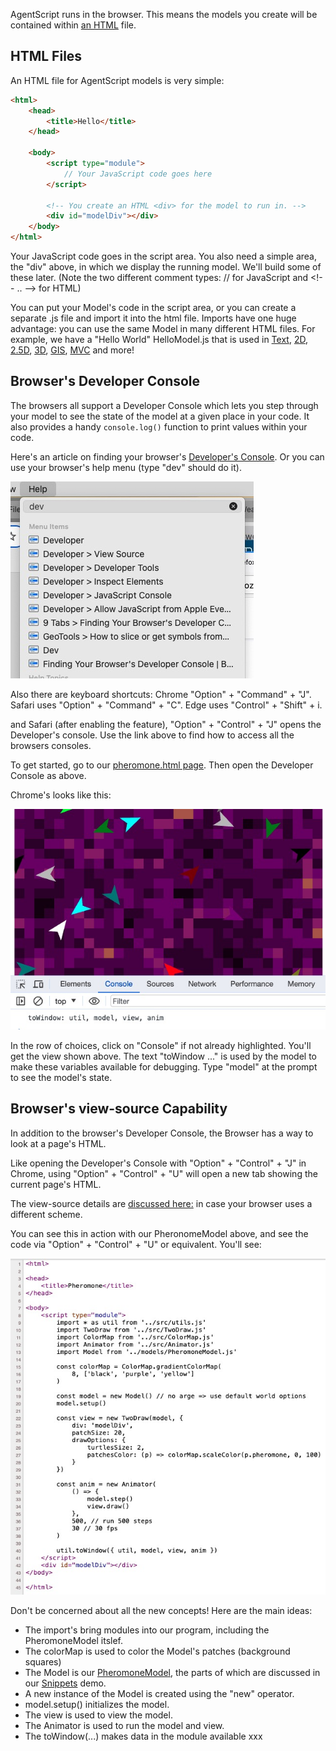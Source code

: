 AgentScript runs in the browser. This means the models you create will be contained within [an HTML](https://developer.mozilla.org/en-US/docs/Learn/HTML/Introduction_to_HTML/Getting_started) file.

## HTML Files

An HTML file for AgentScript models is very simple:

```html
<html>
    <head>
        <title>Hello</title>
    </head>

    <body>
        <script type="module">
            // Your JavaScript code goes here
        </script>

        <!-- You create an HTML <div> for the model to run in. -->
        <div id="modelDiv"></div>
    </body>
</html>
```

Your JavaScript code goes in the script area. You also need a simple area, the "div" above, in which we display the running model. We'll build some of these later. (Note the two different comment types: // for JavaScript and \<!-- .. --> for HTML)

You can put your Model's code in the script area, or you can create a separate .js file and import it into the html file. Imports have one huge advantage: you can use the same Model in many different HTML files. For example, we have a "Hello World" HelloModel.js that is used in
[Text](https://code.agentscript.org/views1/hello.html),
[2D](https://code.agentscript.org/views2/hello.html),
[2.5D](https://code.agentscript.org/views25/hello.html),
[3D](https://code.agentscript.org/views3/hello.html),
[GIS](https://code.agentscript.org/maplibre/hellomodel.html),
[MVC](https://code.agentscript.org/mvc/helloKeys.html)
and more!

## Browser's Developer Console

The browsers all support a Developer Console which lets you step through your model to see the state of the model at a given place in your code. It also provides a handy `console.log()` function to print values within your code.

Here's an article on finding your browser's [Developer's Console](https://balsamiq.com/support/faqs/browserconsole/). Or you can use your browser's help menu (type "dev" should do it).

![Image](/config/cleantheme/static/ChromeHelpDev.jpg)

Also there are keyboard shortcuts: Chrome "Option" + "Command" + "J". Safari uses "Option" + "Command" + "C". Edge uses "Control" + "Shift" + i.

and Safari (after enabling the feature), "Option" + "Control" + "J" opens the Developer's console. Use the link above to find how to access all the browsers consoles.

<!-- o get started, go to our [pheromone.html page](https://code.agentscript.org/views2/pheromone.html) Then open the Developer Console as above. -->

To get started, go to our <a href="https://code.agentscript.org/views2/pheromone.html" target="_blank"> pheromone.html page</a>. Then open the Developer Console as above.

Chrome's looks like this:

![Image](/config/cleantheme/static/DevConsole.jpg)

In the row of choices, click on "Console" if not already highlighted. You'll get the view shown above. The text "toWindow ..." is used by the model to make these variables available for debugging. Type "model" at the prompt to see the model's state.

<!-- This is a bit like our [view-source capability](https://www.computerhope.com/issues/ch000746.htm).
Both are very useful in exploring and debugging.

In Chrome and Safari (after enabling the feature), "Option" + "Control" + "J" opens the Developer's console. -->

## Browser's view-source Capability

In addition to the browser's Developer Console, the Browser has a way to look at a page's HTML.

Like opening the Developer's Console with "Option" + "Control" + "J" in Chrome, using "Option" + "Control" + "U" will open a new tab showing the current page's HTML.

The view-source details are [discussed here:](https://www.computerhope.com/issues/ch000746.htm) in case your browser uses a different scheme.

You can see this in action with our PheronomeModel above, and see the code via "Option" + "Control" + "U" or equivalent. You'll see:

![Image](/config/cleantheme/static/ViewSource.jpg)

Don't be concerned about all the new concepts! Here are the main ideas:

-   The import's bring modules into our program, including the PheromoneModel itslef.
-   The colorMap is used to color the Model's patches (background squares)
-   The Model is our [PheromoneModel](https://code.agentscript.org/models/PheromoneModel.js), the parts of which are discussed in our [Snippets](https://code.agentscript.org/config/cleantheme/Snippets.html) demo.
-   A new instance of the Model is created using the "new" operator.
-   model.setup() initializes the model.
-   The view is used to view the model.
-   The Animator is used to run the model and view.
-   The toWindow(...) makes data in the module available xxx
